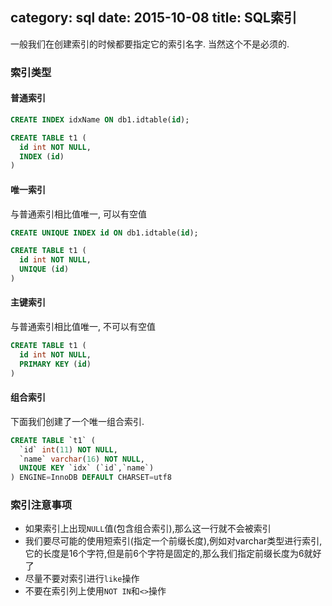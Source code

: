 category: sql
date: 2015-10-08
title: SQL索引
---

一般我们在创建索引的时候都要指定它的索引名字. 当然这个不是必须的.

### 索引类型

#### 普通索引
```sql
CREATE INDEX idxName ON db1.idtable(id);

CREATE TABLE t1 (
  id int NOT NULL,
  INDEX (id)
)
```

#### 唯一索引
与普通索引相比值唯一, 可以有空值
```sql
CREATE UNIQUE INDEX id ON db1.idtable(id);

CREATE TABLE t1 (
  id int NOT NULL,
  UNIQUE (id)
)
```

#### 主键索引
与普通索引相比值唯一, 不可以有空值
```sql
CREATE TABLE t1 (
  id int NOT NULL,
  PRIMARY KEY (id)
)
```

#### 组合索引
下面我们创建了一个唯一组合索引.
```sql
CREATE TABLE `t1` (
  `id` int(11) NOT NULL,
  `name` varchar(16) NOT NULL,
  UNIQUE KEY `idx` (`id`,`name`)
) ENGINE=InnoDB DEFAULT CHARSET=utf8
```

### 索引注意事项
* 如果索引上出现`NULL`值(包含组合索引),那么这一行就不会被索引
* 我们要尽可能的使用短索引(指定一个前缀长度),例如对varchar类型进行索引,它的长度是16个字符,但是前6个字符是固定的,那么我们指定前缀长度为6就好了
* 尽量不要对索引进行`like`操作
* 不要在索引列上使用`NOT IN`和`<>`操作

